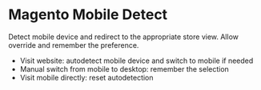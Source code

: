 Magento Mobile Detect
=====================

Detect mobile device and redirect to the appropriate store view. Allow
override and remember the preference.

 * Visit website: autodetect mobile device and switch to mobile if needed
 * Manual switch from mobile to desktop: remember the selection
 * Visit mobile directly: reset autodetection

